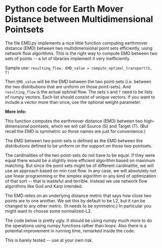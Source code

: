 # Python code for Earth Mover Distance between Multidimensional Pointsets 

The file EMD.py implements a nice little function computing earthmover distance (EMD) between two multidimensional point sets efficiently, using network flow algorithms. This is the right way to compute EMD between two sets of points -- a lot of libraries implement it very inefficiently.

Sample use: `resulting_flow, EMD_value = compute_optimal_transport(S, T)`
 
Then `EMD_value` will be the EMD between the two point-sets (i.e. between the two distributions that are uniform on those point-sets). And `resulting_flow` is the actual optimal flow. The sets `S` and `T` need to be lists of numpy vectors. Each list should consist of unique vectors. If you want to include a vector more than once, use the optional weight parameter.

**More info:**

This function computes the  earthmover distance (EMD) between two high-dimensional pointsets, which we will call Source (S) and Target (T). (But recall the EMD is symmetric so those names are just for convenience.)

The EMD between two point-sets is defined as the EMD between the distributions defined to be uniform on the support on those two pointsets.

The cardinalities of the two point-sets do not have to be equal. If they were equal there would be a slightly more efficient algorithm based on maximum matching. But since the point sets might be of different cardinalitie, we will use an approach based on min cost flow. In any case, we will absolutely not use linear programming or the simplex algorithm or any kind of optimization of that sort -- that is wasteful and terrible. Instead we use network flow algorithms like God and Karp intended.

The EMD relies on an underlying distance metric that says how close two points are to one another. We set this by default to be L2, but it can be changed to any other metric. (It needs to be symmetric.) In particular you might want to choose some normalized-L2.

The code below is pretty ugly. It should be using numpy much more to do the operations using numpy functions rather than loops. Also there is a potential improvement in running time, remarked inside the code.

This is barely tested -- use at your own risk.
